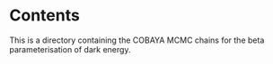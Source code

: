 # Contents

This is a directory containing the COBAYA MCMC chains for the beta parameterisation of dark energy.
